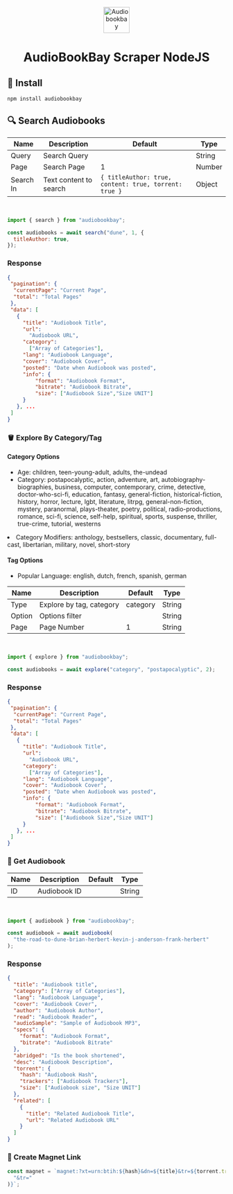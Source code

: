 <p align="center">
    <img alt="Audiobookbay" src="https://user-images.githubusercontent.com/74852397/178808122-b7c5ab6d-7f4b-4826-b039-e43120b72322.svg" width="60" />
</p>
<h1 align="center">
AudioBookBay Scraper NodeJS 
</h1>

## 🏁 Install

```shh
npm install audiobookbay
```

## 🔍 Search Audiobooks

| Name      | Description            | Default                                               | Type   |
| --------- | ---------------------- | ----------------------------------------------------- | ------ |
| Query     | Search Query           |                                                       | String |
| Page      | Search Page            | 1                                                     | Number |
| Search In | Text content to search | `{ titleAuthor: true, content: true, torrent: true }` | Object |

<br>

```js
import { search } from "audiobookbay";

const audiobooks = await search("dune", 1, {
  titleAuthor: true,
});
```

### Response

```json
{
 "pagination": {
  "currentPage": "Current Page",
  "total": "Total Pages"
 },
 "data": [
   {
     "title": "Audiobook Title",
     "url":
       "Audiobook URL",
     "category":
       ["Array of Categories"],
     "lang": "Audiobook Language",
     "cover": "Audiobook Cover",
     "posted": "Date when Audiobook was posted",
     "info": {
         "format": "Audiobook Format",
         "bitrate": "Audiobook Bitrate",
         "size": ["Audiobook Size","Size UNIT"]
     }
   }, ...
 ]
}
```

### 🪣 Explore By Category/Tag

#### Category Options

<ul>
  <li>
    Age: children, teen-young-adult, adults, the-undead
  </li>

  <li>
    Category: postapocalyptic, action, adventure, art, autobiography-biographies, business, computer, contemporary, crime, detective, doctor-who-sci-fi, education, fantasy, general-fiction, historical-fiction, history, horror, lecture, lgbt, literature, litrpg, general-non-fiction, mystery, paranormal, plays-theater, poetry, political, radio-productions, romance, sci-fi, science, self-help, spiritual, sports, suspense, thriller, true-crime, tutorial, westerns
    </ul>
  </li>

  <li>
    Category Modifiers: anthology, bestsellers, classic, documentary, full-cast, libertarian, military, novel, short-story
  </li>
</ul>

#### Tag Options

<ul>
  <li>
  Popular Language: english, dutch, french, spanish, german
  </li>
</ul>

| Name   | Description              | Default  | Type   |
| ------ | ------------------------ | -------- | ------ |
| Type   | Explore by tag, category | category | String |
| Option | Options filter           |          | String |
| Page   | Page Number              | 1        | String |

<br>

```js
import { explore } from "audiobookbay";

const audiobooks = await explore("category", "postapocalyptic", 2);
```

### Response

```json
{
 "pagination": {
  "currentPage": "Current Page",
  "total": "Total Pages"
 },
 "data": [
   {
     "title": "Audiobook Title",
     "url":
       "Audiobook URL",
     "category":
       ["Array of Categories"],
     "lang": "Audiobook Language",
     "cover": "Audiobook Cover",
     "posted": "Date when Audiobook was posted",
     "info": {
         "format": "Audiobook Format",
         "bitrate": "Audiobook Bitrate",
         "size": ["Audiobook Size","Size UNIT"]
     }
   }, ...
 ]
}
```

### 🎵 Get Audiobook

| Name | Description  | Default | Type   |
| ---- | ------------ | ------- | ------ |
| ID   | Audiobook ID |         | String |

<br>

```js
import { audiobook } from "audiobookbay";

const audiobook = await audiobook(
  "the-road-to-dune-brian-herbert-kevin-j-anderson-frank-herbert"
);
```

### Response

```json
{
  "title": "Audiobook title",
  "category": ["Array of Categories"],
  "lang": "Audiobook Language",
  "cover": "Audiobook Cover",
  "author": "Audiobook Author",
  "read": "Audiobook Reader",
  "audioSample": "Sample of Audiobook MP3",
  "specs": {
    "format": "Audiobook Format",
    "bitrate": "Audiobook Bitrate"
  },
  "abridged": "Is the book shortened",
  "desc": "Audiobook Description",
  "torrent": {
    "hash": "Audiobook Hash",
    "trackers": ["Audiobook Trackers"],
    "size": ["Audiobook size", "Size UNIT"]
  },
  "related": [
    {
      "title": "Related Audiobook Title",
      "url": "Related Audiobook URL"
    }
  ]
}
```

### 🧲 Create Magnet Link

```js
const magnet = `magnet:?xt=urn:btih:${hash}&dn=${title}&tr=${torrent.trackers.join(
  "&tr="
)}`;
```
